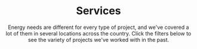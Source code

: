 ---
templateKey: services-page
title: Services
subtitle: Energy needs are different for every type of project, and we've covered a lot of them in several locations across the country. Click the filters below to see the variety of projects we've worked with in the past.
projects:
  - id: 12040
    title: "Pine Lawn Homes"
    city: "Pine Lawn"
    state: "MO"
    position: { "lat": 38.695841, "lng": -90.274396 }
    units: 31
    type: "NGBS"
    tags: 
      - National Green Building Standard
  - id: 12085
    title: "The Court at Washington Square"
    city: "Harrisburg"
    state: "PA"
    position: { "lat":40.273758, "lng": -76.889696 }
    units: 100
    type: "EAR"
    tags: 
      - Energy Audit Review
  - id: 13015
    title: "Pine Lawn Homes II"
    city: "Pine Lawn"
    state: "MO"
    position: { "lat": 38.695841, "lng": -90.274396 }
    units: 10
    type: "NGBS"
    tags: 
      - National Green Building Standard
  - id: 13043
    title: "Windfall Trace II"
    city: "St. Louis"
    state: "MO"
    position: { "lat": 38.628141, "lng": -90.209818 }
    units: 47
    type: "ES"
    tags: 
      - Energy Star
  - id: 13089
    title: "3010 Apartments"
    city: "St. Louis"
    state: "MO"
    position: { "lat": 38.628141, "lng": -90.209818 }
    units: 58
    type: "HERS"
    tags: 
      - Home Energy Rating System
  - id: 13416
    title: "Etzel Place"
    city: "St. Louis"
    state: "MO"
    position: { "lat": 38.628141, "lng": -90.209818 }
    units: 62
    type: "HERS"
    tags: 
      - Home Energy Rating System
  - id: 13418
    title: "Village at Delmar"
    city: "St. Louis"
    state: "MO"
    position: { "lat": 38.628141, "lng": -90.209818 }
    units: 40
    type: "ES"
    tags: 
      - Energy Star
  - id: 14004
    title: "Booth Manor Minneapolis"
    city: "Minneapolis"
    state: "MN"
    position: { "lat": 44.978933, "lng": -93.265943 }
    units: 157
    type: "EA"
    tags: 
      - Energy Audit
  - id: 14004
    title: "Booth Manor Columbus"
    city: "Columbus"
    state: "IN"
    position: { "lat": 39.201198, "lng": -85.919815 }
    units: 20
    type: "EA"
    tags: 
      - Energy Audit
  - id: 14004
    title: "Carpenter Apartments"
    city: "Indianapolis"
    state: "IN"
    position: { "lat": 38.695841, "lng": -90.274396 }
    units: 52
    type: "EA"
    tags: 
      - Energy Audit
  - id: 14004
    title: "Booth Manor Indiana"
    city: "Indianapolis"
    state: "IN"
    position: { "lat": 39.767034, "lng": -86.176702 }
    units: 74
    type: "EA"
    tags: 
      - Energy Audit
  - id: 14004
    title: "Barton Center"
    city: "Indianapolis"
    state: "IN"
    position: { "lat": 39.767034, "lng": -86.176702 }
    units: 38
    type: "EA"
    tags: 
      - Energy Audit
  - id: 14004
    title: "Booth Manor Missouri"
    city: "Grandview"
    state: "MO"
    position: { "lat": 38.881888, "lng": -94.523543 }
    units: 80
    type: "EA"
    tags: 
      - Energy Audit
  - id: 14004
    title: "Booth Manor Kansas"
    city: "Kansas City"
    state: "KS"
    position: { "lat": 39.098524, "lng": -94.562599 }
    units: 35
    type: "EA"
    tags: 
      - Energy Audit
  - id: 14004
    title: "Booth Manor Chicago"
    city: "Chicago"
    state: "IL"
    position: { "lat": 41.878654, "lng": -87.632407 }
    units: 58
    type: "EA"
    tags: 
      - Energy Audit
  - id: 14004
    title: "Booth Manor Oak Creek"
    city: "Oak Creek"
    state: "WI"
    position: { "lat": 38.695841, "lng": -90.274396 }
    units: 40
    type: "EA"
    tags: 
      - Energy Audit
  - id: 14004
    title: "Booth Manor Oak Creek II"
    city: "Oak Creek"
    state: "WI"
    position: { "lat": 42.885757, "lng": -87.864303 }
    units: 40
    type: "EA"
    tags: 
      - Energy Audit
  - id: 14004
    title: "Durham Booth Manor"
    city: "Omaha"
    state: "NE"
    position: { "lat": 41.253907, "lng": -95.997136 }
    units: 48
    type: "EA"
    tags: 
      - Energy Audit
  - id: 14004
    title: "Castleview Apartments"
    city: "Rochester"
    state: "MN"
    position: { "lat": 44.011524, "lng": -92.479457 }
    units: 32
    type: "EA"
    tags: 
      - Energy Audit
  - id: 14004
    title: "Hope Harbor"
    city: "Minneapolis"
    state: "MN"
    units: 96
    position: { "lat": 44.978933, "lng": -93.265943 }
    type: "EA"
    tags: 
      - Energy Audit
  - id: 14004
    title: "Booth Brown House"
    city: "St. Paul"
    state: "MN"
    position: { "lat": 44.953674, "lng": -93.087858 }
    units: 35
    type: "EA"
    tags: 
      - Energy Audit
  - id: 14004
    title: "Harbor Light"
    city: "Minneapolis"
    state: "MN"
    position: { "lat": 44.978933, "lng": -93.265943 }
    units: 55
    type: "EA"
    tags: 
      - Energy Audit
  - id: 14004
    title: "Harvest Hills"
    city: "Coon Rapids"
    state: "MN"
    position: { "lat": 45.173567, "lng": -93.307468 }
    units: 8
    type: "EA"
    tags: 
      - Energy Audit
  - id: 14004
    title: "Booth Manor St. Louis"
    city: "St. Louis"
    state: "MO"
    position: { "lat": 38.628141, "lng": -90.209818 }
    units: 74
    type: "EA"
    tags: 
      - Energy Audit
  - id: 14004
    title: "Railton Residence"
    city: "St. Louis"
    state: "MO"
    position: { "lat": 38.628141, "lng": -90.209818 }
    units: 96
    type: "EA"
    tags: 
      - Energy Audit
  - id: 14034
    title: "DeSales Impact"
    city: "St. Louis"
    state: "MO"
    position: { "lat": 38.628141, "lng": -90.209818 }
    units: 18
    type: "HERS"
    tags: 
      - Home Energy Rating System
  - id: 14076
    title: "Stuart Parker"
    city: "Columbia"
    state: "MO"
    position: { "lat": 38.952881, "lng": -92.333244 }
    units: 84
    type: "HERS"
    tags: 
      - Home Energy Rating System
  - id: 14096
    title: "Callyn Project"
    city: "Kirksville"
    state: "MO"
    position: { "lat": 40.194752, "lng": -92.583136 }
    units: 25
    type: "HERS"
    tags: 
      - Home Energy Rating System
  - id: 14100
    title: "Lemay Homes"
    city: "Lemay"
    state: "MO"
    position: { "lat": 38.531805, "lng": -90.284146 }
    units: 40
    type: "NGBS"
    tags: 
      - National Green Building Standard
  - id: 15001
    title: "Oak View Village"
    city: "Union"
    state: "MO"
    position: { "lat": 38.449765, "lng": -91.008211 }
    units: 49
    type: "NGBS"
    tags: 
      - National Green Building Standard
  - id: 15005
    title: "East Fox Homes"
    city: "St. Louis"
    state: "MO"
    position: { "lat": 38.628141, "lng": -90.209818 }
    units: 47
    type: "HERS"
    tags: 
      - Home Energy Rating System
  - id: 15006
    title: "Friendship Manor"
    city: "Blue Springs"
    state: "MO"
    position: { "lat": 39.016585, "lng": -94.278637 }
    units: 60
    type: "EA"
    tags: 
      - Energy Audit
  - id: 15007
    title: "Scott Manor Apartments"
    city: "Sikeston"
    state: "MO"
    position: { "lat": 36.877346, "lng": -89.585609 }
    units: 72
    type: "EA"
    tags: 
      - Energy Audit
  - id: 15009
    title: "Woodbridge Apartments"
    city: "Kansas City"
    state: "MO"
    position: { "lat": 39.098524, "lng": -94.562599 }
    units: 115
    type: "EA"
    tags: 
      - Energy Audit
  - id: 15010
    title: "North Webster Manor"
    city: "Webster Groves"
    state: "MO"
    position: { "lat": 38.592130, "lng": -90.356182 }
    units: 24
    type: "EA"
    tags: 
      - Energy Audit
  - id: 15012
    title: "DeSales Preservation"
    city: "St. Louis"
    state: "MO"
    position: { "lat": 38.628141, "lng": -90.209818 }
    units: 63
    type: "EA"
    tags: 
      - Energy Audit
  - id: 15013
    title: "Bryant Walkway"
    city: "Columbia"
    state: "MO"
    position: { "lat": 38.952881, "lng": -92.333244 }
    units: 36
    type: "EA"
    tags: 
      - Energy Audit
  - id: 15014
    title: "Oak Tower"
    city: "Columbia"
    state: "MO"
    position: { "lat": 38.952881, "lng": -92.333244 }
    units: 147
    type: "EA"
    tags: 
      - Energy Audit
  - id: 15015
    title: "St. Regis Apartments"
    city: "Kansas City"
    state: "MO"
    position: { "lat": 39.098524, "lng": -94.562599 }
    units: 85
    type: "EA"
    tags: 
      - Energy Audit
  - id: 15016
    title: "The Lane Apartments"
    city: "Neosho"
    state: "MO"
    position: { "lat": 36.868501, "lng": -94.368824 }
    units: 48
    type: "EA"
    tags: 
      - Energy Audit
  - id: 16001
    title: "Rolla Apartments"
    city: "Rolla"
    position: { "lat": 37.949194, "lng": -91.772744 }
    state: "MO"
    units: 150
    type: "EA"
    tags: 
      - Energy Audit
  - id: 16002
    title: "4446 Clarence"
    city: "St. Louis"
    state: "MO"
    position: { "lat": 38.628141, "lng": -90.209818 }
    units: 1
    type: "ES"
    tags: 
      - Energy Star
  - id: 16003
    title: "Adam’s Grove"
    city: "St. Louis"
    state: "MO"
    position: { "lat": 38.628141, "lng": -90.209818 }
    units: 50
    type: "ES"
    tags: 
      - Energy Star
  - id: 16004
    title: "Metro @ 70 Apartments"
    city: "St. Louis"
    state: "MO"
    position: { "lat": 38.628141, "lng": -90.209818 }
    units: 208
    type: "EA"
    tags: 
      - Energy Audit
  - id: 16005
    title: "Chippewa Park"
    city: "St. Louis"
    state: "MO"
    position: { "lat": 38.628141, "lng": -90.209818 }
    units: 46
    type: "HERS"
    tags: 
      - Home Energy Rating System
  - id: 16006
    title: "Gotham Apartments"
    city: "Kansas City"
    state: "MO"
    position: { "lat": 39.098524, "lng": -94.562599 }
    units: 105
    type: "EA"
    tags: 
      - Energy Audit
  - id: 16007
    title: "Pioneer House"
    city: "Lexington"
    state: "MO"
    position: { "lat": 39.184214, "lng": -93.880890 }
    units: 47
    type: "EA"
    tags: 
      - Energy Audit
  - id: 16008
    title: "Hyde Park"
    city: "St. Louis"
    state: "MO"
    position: { "lat": 38.628141, "lng": -90.209818 }
    units: 48
    type: "EA"
    tags: 
      - Energy Audit
  - id: 16009
    title: "Englewood"
    city: "Kansas City"
    state: "MO"
    position: { "lat": 39.098524, "lng": -94.562599 }
    units: 152
    type: "EA"
    tags: 
      - Energy Audit
  - id: 16010
    title: "Valley Park Apartments"
    city: "Valley Park"
    state: "MO"
    position: { "lat": 38.549397, "lng": -90.493697 }
    units: 42
    type: "EA"
    tags: 
      - Energy Audit
  - id: 16011
    title: "Preservation Square"
    city: "St. Louis"
    state: "MO"
    position: { "lat": 38.628141, "lng": -90.209818 }
    units: 44
    type: "EA"
    tags: 
      - Energy Audit
  - id: 16012
    title: "Charless Village"
    city: "St. Louis"
    state: "MO"
    position: { "lat": 38.628141, "lng": -90.209818 }
    units: 5
    type: "ES"
    tags: 
      - Energy Star
  - id: 16013
    title: "Eastern Creek"
    city: "Memphis"
    state: "TN"
    position: { "lat": 35.149320, "lng": -90.056625 }
    units: 226
    type: "HERS"
    tags: 
      - Home Energy Rating System
  - id: 17001
    title: "Pine Lawn Manor"
    city: "Pine Lawn"
    state: "MO"
    position: { "lat": 38.695841, "lng": -90.274396 }
    units: 41
    type: "NGBS"
    tags: 
      - National Green Building Standard
---